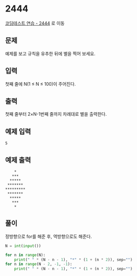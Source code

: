 # 2444

[코딩테스트 연습 - 2444][1] 로 이동

## 문제

예제를 보고 규칙을 유추한 뒤에 별을 찍어 보세요.

## 입력

첫째 줄에 N(1 ≤ N ≤ 100)이 주어진다.

## 출력

첫째 줄부터 2×N-1번째 줄까지 차례대로 별을 출력한다.

## 예제 입력

```
5

```

## 예제 출력

```
    *
   ***
  *****
 *******
*********
 *******
  *****
   ***
    *

```

## 풀이

정방향으로 for를 해준 후, 역방향으로도 해준다.

```python
N = int(input())

for n in range(N):
    print(" " * (N - n - 1), "*" * (1 + (n * 2)), sep="")
for n in range(N - 2, -1, -1):
    print(" " * (N - n - 1), "*" * (1 + (n * 2)), sep="")

```

[1]: https://www.acmicpc.net/problem/2444
